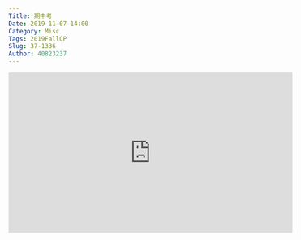 ```yaml
---
Title: 期中考
Date: 2019-11-07 14:00
Category: Misc
Tags: 2019FallCP
Slug: 37-1336
Author: 40823237
---
```


<iframe width="560" height="315" src="https://www.youtube.com/embed/E5GaYRK97TY" frameborder="0" allow="accelerometer; autoplay; encrypted-media; gyroscope; picture-in-picture" allowfullscreen></iframe>

